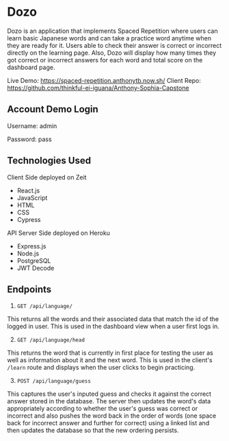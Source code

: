 # Dozo

Dozo is an application that implements Spaced Repetition where users can learn basic Japanese words and can take a practice word anytime when they are ready for it. Users able to check their answer is correct or incorrect directly on the learning page. Also, Dozo will display how many times they got correct or incorrect answers for each word and total score on the dashboard page. 

Live Demo: https://spaced-repetition.anthonytb.now.sh/
Client Repo: https://github.com/thinkful-ei-iguana/Anthony-Sophia-Capstone 

## Account Demo Login

Username: admin

Password: pass

## Technologies Used

Client Side deployed on Zeit

- React.js
- JavaScript
- HTML
- CSS
- Cypress

API Server Side deployed on Heroku

- Express.js
- Node.js
- PostgreSQL
- JWT Decode

## Endpoints

1. `GET /api/language/`

This returns all the words and their associated data that match the id of the
logged in user. This is used in the dashboard view when a user first logs in.

2. `GET /api/language/head`

This returns the word that is currently in first place for testing the user as
well as information about it and the next word. This is used in the client's
`/learn` route and displays when the user clicks to begin practicing.

3. `POST /api/language/guess`

This captures the user's inputed guess and checks it against the correct answer
stored in the database. The server then updates the word's data appropriately
according to whether the user's guess was correct or incorrect and also pushes
the word back in the order of words (one space back for incorrect answer and
further for correct) using a linked list and then updates the database so that
the new ordering persists. 
